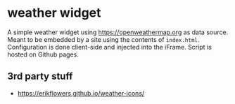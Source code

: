 # weather widget

A simple weather widget using https://openweathermap.org as data source. Meant to be embedded by a site using the
contents of `index.html`. Configuration is done client-side and injected into the iFrame. Script is hosted on Github
pages.

## 3rd party stuff
- https://erikflowers.github.io/weather-icons/
